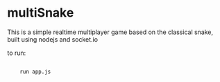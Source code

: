 <h1> multiSnake</h1>
<p>
This is a simple realtime multiplayer game based on the classical snake, built using nodejs and socket.io
</p>
<p>
to run:
</p>
<code>
	run app.js
</code>   
